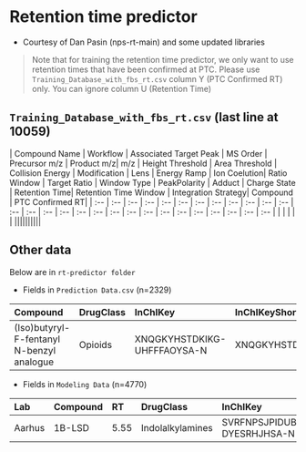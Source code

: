 
# Retention time predictor 

- Courtesy of Dan Pasin (nps-rt-main) and some updated libraries 

> Note that for training the retention time predictor, we only want to use retention times that have been confirmed at PTC. Please use ```Training_Database_with_fbs_rt.csv``` column Y (PTC Confirmed RT) only. You can ignore column U (Retention Time)


## ```Training_Database_with_fbs_rt.csv``` (last line at 10059)

| Compound Name	| Workflow | 	Associated Target Peak | 	MS Order	| Precursor m/z	|  Product m/z| 	m/z	| Height Threshold	| Area Threshold |  Collision Energy	| Modification	| Lens | 	Energy Ramp | 	Ion Coelution| 	Ratio Window	| Target Ratio	| Window Type | PeakPolarity	| Adduct	| Charge State	| Retention Time| 	Retention Time Window	| Integration Strategy| 	Compound	|  PTC Confirmed RT|
| :-- | :-- | :-- | :-- | :-- | :-- | :-- | :-- | :-- | :-- | :-- | :-- | :-- | :-- | :-- | :-- | :-- | :-- | :-- | :-- | :-- | :-- | :-- | :-- | :-- | :-- | :-- | :-- |
| | | | | ||||||||||

## Other data

Below are in ```rt-predictor folder```

- Fields in ```Prediction Data.csv``` (n=2329)
 
| Compound | DrugClass| InChIKey| InChIKeyShort | SMILES | logD | logP | nO | nC | 
| :-- | :-- | :-- | :-- | :-- | :-- | :-- | :-- | :-- |
| (Iso)butyryl-F-fentanyl N-benzyl analogue  |Opioids  | XNQGKYHSTDKIKG-UHFFFAOYSA-N  | XNQGKYHSTDKIKG  |  (C1=CC=CC=C1)N1CCC(CC1)N(C(C(C)C)=O)C1=CC=C(C=C1)F  | 0.717182  | 4.4793  | 1  | 22 | 


- Fields in ```Modeling Data``` (n=4770)

| Lab | Compound | RT | DrugClass| InChIKey| InChIKeyShort | SMILES | logD | logP | nO | nC | 
| :-- | :-- | :-- | :-- | :-- | :-- | :-- | :-- | :-- | :-- | :-- |
| Aarhus |1B-LSD |5.55 |Indolalkylamines |SVRFNPSJPIDUBC-DYESRHJHSA-N | SVRFNPSJPIDUBC  | C(CCC)(=O)N1C=C2C[C@H]3N(C[C@@H] | C=C3C=3C=CC=C1C32)C(=O)N(CC)CC)C  |-0.70648  | 3.8197 | 2 |24 | 
